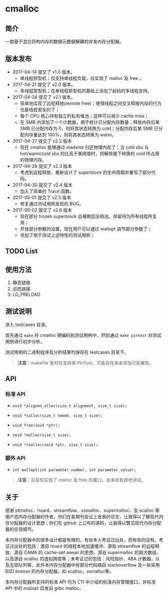 # cmalloc

## 简介
一款基于混合异构内存的数据元数据解耦的并发内存分配器。

## 版本发布
- 2017-04-14 提交了 v1.0 版本。
    - 单线程原型机；仅支持单线程负载，仅实现了 malloc 及 free 。
- 2017-04-21 提交了 v2.0 版本。
    - 多线程原型机；在单线程原型机的基础上添加了起码的多线程支持。
- 2017-04-24 提交了 v2.1 版本。
    - 简单地实现了远程释放(remote free)；使得线程之间交叉释放内存的行为也是线程安全的了；
    - 每个 CPU 核心持有独立的私有堆池；这样可以减少 cache miss；
    - 在 SMB 内添加了一个计数器，用于统计已分配内存数量；释放内存后某 SMB 已分配内存为 0，则将其状态转换为 cold；分配内存后某 SMB 已分配内存量达到 100%，则将其状态转换为 warm。
- 2017-04-27 提交了 v2.2 版本
    - 现在 cmalloc 能够通过 madvise 归还物理内存了；当 cold sbs 与 hot/warm/cold sbs 的比高于某阈值时，则解除接下转换的 cold 所占用的物理内存。
- 2017-04-29 提交了 v2.3 版本
    - 考虑到远程释放，重新设计了 superblock 的生命周期并重写了部分代码。
- 2017-04-30 提交了 v2.4 版本
    - 加入了简单的 Trace 函数。
- 2017-05-01 提交了 v2.5 版本
    - 修复通过测试用例发现的 BUG。
- 2017-05-02 提交了 v2.6 版本
    - 现在部分 frozen superblock 会被刷回全局池，并留待为所有线程所复用；
    - 开放部分参数的设置，现在用户可以通过 mallopt 调节部分参数了；
    - 添加了用于测试上述特性的测试用例；

    
## TODO List

## 使用方法
1. 静态链接
2. 动态链接
3. LD_PRELOAD

## 测试说明
进入 testcases 目录。

首先通过 `make` 将 cmalloc 硬编码到测试用例中，然后通过 `make pintest` 对测试用例进行初步分析。

测试用例的二进制程序及分析结果均保存在 testcases 目录下。

> **注意**：makefile 暂时仅支持单 PinTool，可能会在未来添加可拓展性。

## API
### 标准 API
- `void *aligned_alloc(size_t alignment, size_t size);`

- `void *calloc(size_t nmemb, size_t size);`

- `void free(void *ptr);`

- `void *malloc(size_t size);`

- `void *realloc(void *ptr, size_t size);`

### 额外 API
- `int mallopt(int parameter_number, int parameter_value);`

> **注意**：目前仅实现了 malloc 及 free 的接口，且未经有效地测试。

## 关于

感谢 ptmalloc、hoard、streamflow、ssmalloc、supermalloc，及 scalloc 等用户态内存分配器的作者，你们在各期刊会议上发表的论文，让我得以了解现代内存分配器的设计思想；你们在 github 上公布的源码，让我得以瞥见现代内存分配器的实现细节。

本内存分配器中的很多设计都是有根的，有些本人考证过出处，而有些则没有。考证过出处的包括：源自 hoard 的线程本地加速缓冲、源自 streamflow 的远程释放、源自 CAMA 的 cache-set awear 的思想、源自 supermalloc 的超大数组，以及源自 scalloc 的虚拟跨度等；未考证过的包括：风险指针、ABA 计数器，以及无锁队列等。此外本内存分配器中有部分代码摘自 stackoverflow 及一些采用 BSD license 的内存分配器，如 scalloc，ssmalloc等。

本内存分配器所支持的标准 API 均为 C11 中介绍的标准内存管理接口，非标准 API 中的 mallopt 启发自 glibc malloc。

